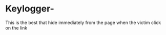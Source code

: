 # Keylogger-
This is the best that hide immediately from the page when the victim click on the link 
